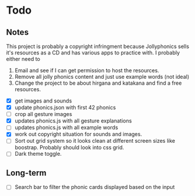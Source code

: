# Todo

## Notes

This project is probably a copyright infringment because Jollyphonics sells it's resources as a CD and has various apps to practice with.
I probably either need to
  1. Email and see if I can get permission to host the resources.
  2. Remove all jolly phonics content and just use example words (not ideal)
  3. Change the project to be about hirgana and katakana and find a free resources.

- [x] get images and sounds
- [x] update phonics.json with first 42 phonics
- [ ] crop all gesture images
- [x] updates phonics.js with all gesture explanations
- [ ] updates phonics.js with all example words
- [x] work out copyright situation for sounds and images.
- [ ] Sort out grid system so it looks clean at different screen sizes like boostrap. Probably should look into css grid.
- [ ] Dark theme toggle.

## Long-term

- [ ] Search bar to filter the phonic cards displayed based on the input
